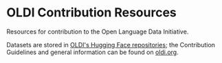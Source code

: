 # OLDI Contribution Resources
Resources for contribution to the Open Language Data Initiative. 

Datasets are stored in [OLDI's Hugging Face repositories](https://huggingface.co/openlanguagedata); the Contribution Guidelines and general information can be found on [oldi.org](https://oldi.org).
